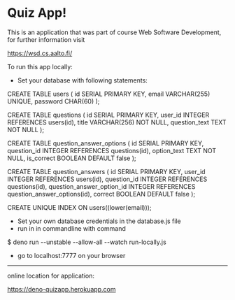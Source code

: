 
# Quiz App!

This is an application that was part of course Web Software Development, for further information visit

<https://wsd.cs.aalto.fi/>

To run this app locally:
- Set your database with following statements:

CREATE TABLE users (
  id SERIAL PRIMARY KEY,
  email VARCHAR(255) UNIQUE,
  password CHAR(60)
);

CREATE TABLE questions (
  id SERIAL PRIMARY KEY,
  user_id INTEGER REFERENCES users(id),
  title VARCHAR(256) NOT NULL,
  question_text TEXT NOT NULL
);

CREATE TABLE question_answer_options (
  id SERIAL PRIMARY KEY,
  question_id INTEGER REFERENCES questions(id),
  option_text TEXT NOT NULL,
  is_correct BOOLEAN DEFAULT false
);

CREATE TABLE question_answers (
  id SERIAL PRIMARY KEY,
  user_id INTEGER REFERENCES users(id),
  question_id INTEGER REFERENCES questions(id),
  question_answer_option_id INTEGER REFERENCES question_answer_options(id),
  correct BOOLEAN DEFAULT false
);

CREATE UNIQUE INDEX ON users((lower(email)));

- Set your own database credentials in the database.js file 
- run in in commandline with command 

$ deno run --unstable --allow-all --watch run-locally.js

- go to localhost:7777 on your browser

---

online location for application:

<https://deno-quizapp.herokuapp.com>
